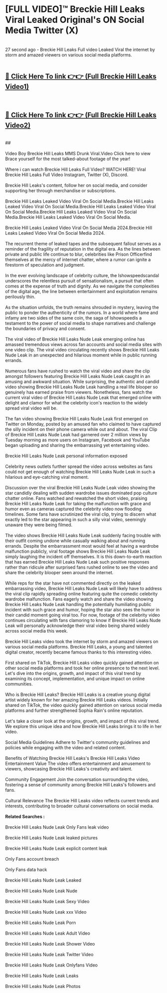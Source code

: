 # [FULL VIDEO]™ Breckie Hill Leaks Viral Leaked Original's ON Social Media Twitter (X) <br>
<br>
27 second ago - Breckie Hill Leaks Full video Leaked Viral the internet by storm and amazed viewers on various social media platforms.<br>

 <br>

##  <a href="https://play.123hd.live?title=Full Breckie_Hill_Leaks&ref=git">🔴 Click Here To link 👉👉 (Full Breckie Hill Leaks Video1)</a><br>
  <br>

##  <a href="https://play.123hd.live?title=Full Breckie_Hill_Leaks&ref=git">🔴 Click Here To link 👉👉 (Full Breckie Hill Leaks Video2)</a><br>
  <br>
  ##


  <br>

  <br>
Video Boy Breckie Hill Leaks MMS Drunk Viral.Video Click here to view Brace yourself for the most talked-about footage of the year!
<br><br>
Where i can watch Breckie Hill Leaks Full Video? WATCH HERE! Viral Breckie Hill Leaks Full Video Instagram, Twitter (X), Discord.
<br><br>
Breckie Hill Leaks's content, follow her on social media, and consider supporting her through merchandise or subscriptions.
<br><br>
Breckie Hill Leaks Leaked Video Viral On Social Media.Breckie Hill Leaks Leaked Video Viral On Social Media.Breckie Hill Leaks Leaked Video Viral On Social Media.Breckie Hill Leaks Leaked Video Viral On Social Media.Breckie Hill Leaks Leaked Video Viral On Social Media.
<br><br>
Breckie Hill Leaks Leaked Video Viral On Social Media 2024.Breckie Hill Leaks Leaked Video Viral On Social Media 2024.
<br><br>
The recurrent theme of leaked tapes and the subsequent fallout serves as a reminder of the fragility of reputation in the digital era. As the lines between private and public life continue to blur, celebrities like Prison Officerfind themselves at the mercy of internet chatter, where a rumor can ignite a firestorm of speculation and judgment.
<br><br>
In the ever evolving landscape of celebrity culture, the Ishowspeedscandal underscores the relentless pursuit of sensationalism, a pursuit that often comes at the expense of truth and dignity. As we navigate the complexities of the digital age, the line between entertainment and exploitation remains perilously thin.
<br><br>
As the situation unfolds, the truth remains shrouded in mystery, leaving the public to ponder the authenticity of the rumors. In a world where fame and infamy are two sides of the same coin, the saga of Ishowspeedis a testament to the power of social media to shape narratives and challenge the boundaries of privacy and consent.
<br><br>
The viral video of Breckie Hill Leaks Nude Leak emerging online has amassed tremendous views across fan accounts and social media sites with one video clip. The viral video circulating recently shows Breckie Hill Leaks Nude Leak in an unexpected and hilarious moment while in public running errands.
<br><br>
Numerous fans have rushed to watch the viral video and share the clip amongst followers featuring Breckie Hill Leaks Nude Leak caught in an amusing and awkward situation. While surprising, the authentic and candid video showing Breckie Hill Leaks Nude Leak handling a real life blooper so genuinely has earned praise from viewers. Nonetheless, fans watch the current viral video of Breckie Hill Leaks Nude Leak that emerged online with delight and clamor for what the celebrity icon's reaction to the widely spread viral video will be.
<br><br>
The fan video showing Breckie Hill Leaks Nude Leak first emerged on Twitter on Monday, posted by an amused fan who claimed to have captured the silly incident on their phone camera while out and about. The viral Clip of Breckie Hill Leaks Nude Leak had garnered over 2 million views by Tuesday morning as more users on Instagram, Facebook and YouTube began uploading and sharing the embarrassing yet entertaining video.
<br><br>
Breckie Hill Leaks Nude Leak personal information exposed
<br><br>
Celebrity news outlets further spread the video across websites as fans could not get enough of watching Breckie Hill Leaks Nude Leak in such a hilarious and eye-catching viral moment.
<br><br>
Discussion over the viral Breckie Hill Leaks Nude Leak video showing the star candidly dealing with sudden wardrobe issues dominated pop culture chatter online. Fans watched and rewatched the short video, praising Breckie Hill Leaks Nude Leak for taking the malfunction with grace and humor even as cameras captured the celebrity video now flooding timelines. Some fans have scrutinized the viral clip, trying to discern what exactly led to the star appearing in such a silly viral video, seemingly unaware they were being filmed.
<br><br>
The video shows Breckie Hill Leaks Nude Leak suddenly facing trouble with their outfit coming undone while casually walking about and running errands. Despite the embarrassment most would feel at having a wardrobe malfunction publicly, viral footage shows Breckie Hill Leaks Nude Leak simply laughing the incident off themselves. It is this down-to-earth reaction that has earned Breckie Hill Leaks Nude Leak such positive responses rather than ridicule after surprised fans rushed online to see the video and share the celebrity blooper seen around the internet.
<br><br>
While reps for the star have not commented directly on the leaked embarrassing video, Breckie Hill Leaks Nude Leak will likely have to address the viral clip rapidly spreading online featuring quite the comedic celebrity wardrobe malfunction. Fans eagerly watch and share the video showing Breckie Hill Leaks Nude Leak handling the potentially humiliating public incident with such grace and humor, hoping the star also sees the humor in their candid moment going viral too. For now, footage of the celebrity video continues circulating with fans clamoring to know if Breckie Hill Leaks Nude Leak will personally acknowledge their viral video being shared widely across social media this week.
<br><br>
Breckie Hill Leaks video took the internet by storm and amazed viewers on various social media platforms. Breckie Hill Leaks, a young and talented digital creator, recently became famous thanks to this interesting video.
<br><br>
First shared on TikTok, Breckie Hill Leaks video quickly gained attention on other social media platforms and took her online presence to the next level. Let's dive into the origins, growth, and impact of this viral trend by examining its concept, implementation, and unique impact on online communities.
<br><br>
Who is Breckie Hill Leaks? Breckie Hill Leaks is a creative young digital artist widely known for her amazing Breckie Hill Leaks videos. Initially shared on TikTok, the video quickly gained attention on various social media platforms and further strengthened Sophia Rain's online reputation.
<br><br>
Let's take a closer look at the origins, growth, and impact of this viral trend. We explore this unique idea and how Breckie Hill Leaks brings it to life in her video.
<br><br>
Social Media Guidelines Adhere to Twitter's community guidelines and policies while engaging with the video and related content.
<br><br>
Benefits of Watching Breckie Hill Leaks's Breckie Hill Leaks Video Entertainment Value The video offers entertainment and amusement to viewers, showcasing Breckie Hill Leaks's creativity and talent.
<br><br>
Community Engagement Join the conversation surrounding the video, fostering a sense of community among Breckie Hill Leaks's followers and fans.
<br><br>
Cultural Relevance The Breckie Hill Leaks video reflects current trends and interests, contributing to broader cultural conversations on social media.
<br><br>
<strong>Related Searches :</strong>
<br><br>
Breckie Hill Leaks Nude Leak Only Fans leak video
<br><br>
Breckie Hill Leaks Nude Leak leaked pictures
<br><br>
Breckie Hill Leaks Nude Leak explicit content leak
<br><br>
Only Fans account breach
<br><br>
Only Fans data hack
<br><br>
Breckie Hill Leaks Nude Leak Leaked
<br><br>
Breckie Hill Leaks Nude Leak Nude
<br><br>
Breckie Hill Leaks Nude Leak Sexy Video
<br><br>
Breckie Hill Leaks Nude Leak xxx Video
<br><br>
Breckie Hill Leaks Nude Leak Porn
<br><br>
Breckie Hill Leaks Nude Leak Adult Video
<br><br>
Breckie Hill Leaks Nude Leak Shower Video
<br><br>
Breckie Hill Leaks Nude Leak Twitter Video
<br><br>
Breckie Hill Leaks Nude Leak Onlyfans Video
<br><br>
Breckie Hill Leaks Nude Leak Leaks
<br><br>
Breckie Hill Leaks Nude Leak Photos